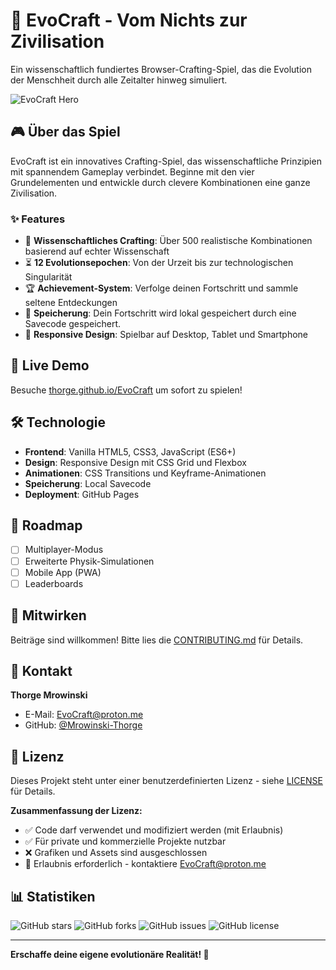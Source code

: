 # 🧪 EvoCraft - Vom Nichts zur Zivilisation

Ein wissenschaftlich fundiertes Browser-Crafting-Spiel, das die Evolution der Menschheit durch alle Zeitalter hinweg simuliert.

![EvoCraft Hero](assets/images/hero/Evocraft_Hero.PNG)

## 🎮 Über das Spiel

EvoCraft ist ein innovatives Crafting-Spiel, das wissenschaftliche Prinzipien mit spannendem Gameplay verbindet. Beginne mit den vier Grundelementen und entwickle durch clevere Kombinationen eine ganze Zivilisation.

### ✨ Features

- 🧪 **Wissenschaftliches Crafting**: Über 500 realistische Kombinationen basierend auf echter Wissenschaft
- ⏳ **12 Evolutionsepochen**: Von der Urzeit bis zur technologischen Singularität
- 🏆 **Achievement-System**: Verfolge deinen Fortschritt und sammle seltene Entdeckungen
- 💾 **Speicherung**: Dein Fortschritt wird lokal gespeichert durch eine Savecode gespeichert.
- 📱 **Responsive Design**: Spielbar auf Desktop, Tablet und Smartphone

## 🚀 Live Demo

Besuche [thorge.github.io/EvoCraft](https://thorge.github.io/EvoCraft) um sofort zu spielen!

## 🛠️ Technologie

- **Frontend**: Vanilla HTML5, CSS3, JavaScript (ES6+)
- **Design**: Responsive Design mit CSS Grid und Flexbox
- **Animationen**: CSS Transitions und Keyframe-Animationen
- **Speicherung**: Local Savecode
- **Deployment**: GitHub Pages

## 🎯 Roadmap

- [ ] Multiplayer-Modus
- [ ] Erweiterte Physik-Simulationen
- [ ] Mobile App (PWA)
- [ ] Leaderboards

## 🤝 Mitwirken

Beiträge sind willkommen! Bitte lies die [CONTRIBUTING.md](docs/CONTRIBUTING.md) für Details.

## 📧 Kontakt

**Thorge Mrowinski**
- E-Mail: [EvoCraft@proton.me](mailto:EvoCraft@proton.me)
- GitHub: [@Mrowinski-Thorge](https://github.com/Mrowinski-Thorge)

## 📄 Lizenz

Dieses Projekt steht unter einer benutzerdefinierten Lizenz - siehe [LICENSE](LICENSE) für Details.

**Zusammenfassung der Lizenz:**
- ✅ Code darf verwendet und modifiziert werden (mit Erlaubnis)
- ✅ Für private und kommerzielle Projekte nutzbar
- ❌ Grafiken und Assets sind ausgeschlossen
- 📧 Erlaubnis erforderlich - kontaktiere [EvoCraft@proton.me](mailto:EvoCraft@proton.me)

## 📊 Statistiken

![GitHub stars](https://img.shields.io/github/stars/Mrowinski-Thorge/EvoCraft?style=social)
![GitHub forks](https://img.shields.io/github/forks/Mrowinski-Thorge/EvoCraft?style=social)
![GitHub issues](https://img.shields.io/github/issues/Mrowinski-Thorge/EvoCraft)
![GitHub license](https://img.shields.io/github/license/Mrowinski-Thorge/EvoCraft)

---

**Erschaffe deine eigene evolutionäre Realität! 🧬**
